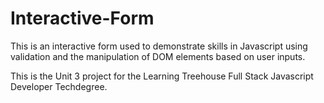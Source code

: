 # Interactive-Form
 
This is an interactive form used to demonstrate skills in Javascript using validation and the manipulation of DOM elements based on user inputs. 

This is the Unit 3 project for the Learning Treehouse Full Stack Javascript Developer Techdegree.